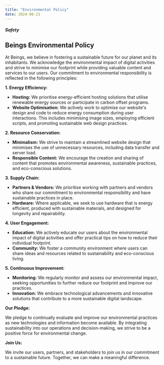 ```yaml
---
title: "Environmental Policy"
date: 2024-06-21
---
```


##### Safety

## Beings Environmental Policy

At Beings, we believe in fostering a sustainable future for our planet and its inhabitants. We acknowledge the environmental impact of digital activities and strive to minimise our footprint while providing valuable content and services to our users. Our commitment to environmental responsibility is reflected in the following principles:

**1\. Energy Efficiency:**

- **Hosting:** We prioritise energy-efficient hosting solutions that utilise renewable energy sources or participate in carbon offset programs.
- **Website Optimisation:** We actively work to optimise our website's design and code to reduce energy consumption during user interactions. This includes minimising image sizes, employing efficient scripts, and promoting sustainable web design practices.

**2\. Resource Conservation:**

- **Minimalism:** We strive to maintain a streamlined website design that minimises the use of unnecessary resources, including data transfer and server load.
- **Responsible Content:** We encourage the creation and sharing of content that promotes environmental awareness, sustainable practices, and eco-conscious solutions.

**3\. Supply Chain:**

- **Partners & Vendors:** We prioritise working with partners and vendors who share our commitment to environmental responsibility and have sustainable practices in place.
- **Hardware:** Where applicable, we seek to use hardware that is energy efficient, produced with sustainable materials, and designed for longevity and repairability.

**4\. User Engagement:**

- **Education:** We actively educate our users about the environmental impact of digital activities and offer practical tips on how to reduce their individual footprint.
- **Community:** We foster a community environment where users can share ideas and resources related to sustainability and eco-conscious living.

**5\. Continuous Improvement:**

- **Monitoring:** We regularly monitor and assess our environmental impact, seeking opportunities to further reduce our footprint and improve our practices.
- **Innovation:** We embrace technological advancements and innovative solutions that contribute to a more sustainable digital landscape.

**Our Pledge:**

We pledge to continually evaluate and improve our environmental practices as new technologies and information become available. By integrating sustainability into our operations and decision-making, we strive to be a positive force for environmental change.

**Join Us:**

We invite our users, partners, and stakeholders to join us in our commitment to a sustainable future. Together, we can make a meaningful difference.
